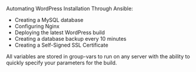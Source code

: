 Automating WordPress Installation Through Ansible:

- Creating a MySQL database
- Configuring Nginx
- Deploying the latest WordPress build
- Creating a database backup every 10 minutes
- Creating a Self-Signed SSL Certificate

All variables are stored in group-vars to run on any server with the ability to quickly specify your parameters for the build. 
